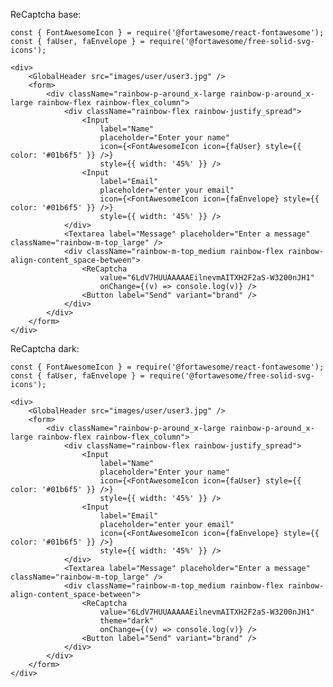 ReCaptcha base:

    const { FontAwesomeIcon } = require('@fortawesome/react-fontawesome');
    const { faUser, faEnvelope } = require('@fortawesome/free-solid-svg-icons');

    <div>
        <GlobalHeader src="images/user/user3.jpg" />
        <form>
            <div className="rainbow-p-around_x-large rainbow-p-around_x-large rainbow-flex rainbow-flex_column">
                <div className="rainbow-flex rainbow-justify_spread">
                    <Input
                        label="Name"
                        placeholder="Enter your name"
                        icon={<FontAwesomeIcon icon={faUser} style={{ color: '#01b6f5' }} />}
                        style={{ width: '45%' }} />
                    <Input
                        label="Email"
                        placeholder="enter your email"
                        icon={<FontAwesomeIcon icon={faEnvelope} style={{ color: '#01b6f5' }} />}
                        style={{ width: '45%' }} />
                </div>
                <Textarea label="Message" placeholder="Enter a message" className="rainbow-m-top_large" />
                <div className="rainbow-m-top_medium rainbow-flex rainbow-align-content_space-between">
                    <ReCaptcha
                        value="6LdV7HUUAAAAAEilnevmAITXH2F2aS-W3200nJH1"
                        onChange={(v) => console.log(v)} />
                    <Button label="Send" variant="brand" />
                </div>
            </div>
        </form>
    </div>

ReCaptcha dark:

    const { FontAwesomeIcon } = require('@fortawesome/react-fontawesome');
    const { faUser, faEnvelope } = require('@fortawesome/free-solid-svg-icons');

    <div>
        <GlobalHeader src="images/user/user3.jpg" />
        <form>
            <div className="rainbow-p-around_x-large rainbow-p-around_x-large rainbow-flex rainbow-flex_column">
                <div className="rainbow-flex rainbow-justify_spread">
                    <Input
                        label="Name"
                        placeholder="Enter your name"
                        icon={<FontAwesomeIcon icon={faUser} style={{ color: '#01b6f5' }} />}
                        style={{ width: '45%' }} />
                    <Input
                        label="Email"
                        placeholder="enter your email"
                        icon={<FontAwesomeIcon icon={faEnvelope} style={{ color: '#01b6f5' }} />}
                        style={{ width: '45%' }} />
                </div>
                <Textarea label="Message" placeholder="Enter a message" className="rainbow-m-top_large" />
                <div className="rainbow-m-top_medium rainbow-flex rainbow-align-content_space-between">
                    <ReCaptcha
                        value="6LdV7HUUAAAAAEilnevmAITXH2F2aS-W3200nJH1"
                        theme="dark"
                        onChange={(v) => console.log(v)} />
                    <Button label="Send" variant="brand" />
                </div>
            </div>
        </form>
    </div>
